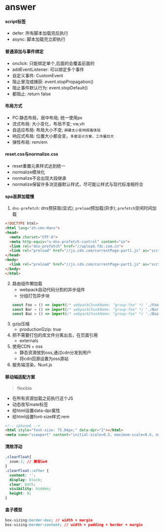 # answer

#### script标签
* defer: 所有脚本加载完后执行
* async: 脚本加载完立即执行

#### 普通添加与事件绑定
* onclick: 只能绑定单个,后面的会覆盖前面的
* addEventListener: 可以绑定多个事件
* 自定义事件: CustomEvent
* 阻止冒泡或捕获: event.stopPropagation()
* 阻止事件默认行为: event.stopDefault()
* 都阻止: return false

#### 布局方式
* PC:静态布局，居中布局; 统一使用px
* 流式布局: 大小变化，布局不变; vw,vh
* 自适应布局: 布局大小不变; `屏幕太小影响观看体验`
* 响应式布局: 位置大小都会变，`多套设计方案，工作量巨大`
* 弹性布局: rem/em

#### reset.css与normalize.css
* reset重置元素样式达到统一
* normalize模块化
* normalize不会出现大段继承
* normalize保留许多浏览器默认样式，尽可能让样式与现代标准相符合

#### spa首屏加载慢
1. `dns-prefetch`: dns预获取(显式); `preload`预加载(异步); `prefetch`空闲时间加载
  ```html
  <!DOCTYPE html>
  <html lang="zh-cmn-Hans">
  <head>
    <meta charset="UTF-8">
    <meta http-equiv="x-dns-prefetch-control" content="on">
    <link rel="dns-prefetch" href="//upload.fdc.com.cn">
    <link rel="preload" href="//js.cdn.com/currentPage-part1.js" as="script">
  </head>
  <body>
    <link rel="preload" href="//js.cdn.com/currentPage-part1.js" as="script">
  </body>
  </html>
  ```
2. 路由组件懒加载
   * webpack自动代码分割的异步组件
   * 分组打包异步块
    ```js
    const Foo = () => import(/* webpackChunkName: "group-foo" */ './Foo.vue')
    const Bar = () => import(/* webpackChunkName: "group-foo" */ './Bar.vue')
    const Baz = () => import(/* webpackChunkName: "group-foo" */ './Baz.vue')
    ```
3. gzip压缩
   * productionGzip: true
4. 把不需要打包的库文件分离出去，在页面引用
   * externals
5. 使用CDN + oss
   * 静态资源放到oss,通过cdn分发到用户
   * 将cdn回源设置为oss源站
6. 服务端渲染，Nuxt.js

#### 移动端适配方案
> flexible 
* 在所有资源加载之前执行这个JS
* 动态改写mate标签
* 给html设置data-dpr属性
* 给html设置font-size样式:rem

```html
<!-- iphone6 -->
<html style="font-size: 75.04px;" data-dpr="2"></html>
<meta name="viewport" content="initial-scale=0.5, maximum-scale=0.5, minimum-scale=0.5, user-scalable=no">
```
#### 清除浮动
```css
.clearFloat{
  zoom:1; // 兼容ie6
}
.clearFloat::after {
  content: '';
  display: block;
  clear: both;
  visibility: hidden;
  height: 0;
}
```
#### 盒子模型
```css
box-sizing:border-box; // width + margin
box-sizing:border-content; // width + padding + border + margin
```